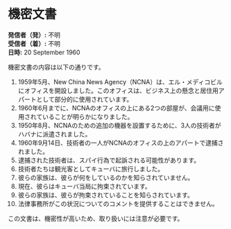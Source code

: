 # 機密文書

**発信者（発）:** 不明  
**受信者（着）:** 不明  
**日時:** 20 September 1960  

機密文書の内容は以下の通りです。

1. 1959年5月、New China News Agency（NCNA）は、エル・メディコビルにオフィスを開設しました。このオフィスは、ビジネス上の懸念と居住用アパートとして部分的に使用されています。  
2. 1960年6月までに、NCNAのオフィスの上にある2つの部屋が、会議用に使用されていることが明らかになりました。  
3. 1950年8月、NCNAのための追加の機器を設置するために、3人の技術者がハバナに派遣されました。  
4. 1960年9月14日、技術者の一人がNCNAのオフィスの上のアパートで逮捕されました。  
5. 逮捕された技術者は、スパイ行為で起訴される可能性があります。  
6. 技術者たちは観光客としてキューバに旅行しました。  
7. 彼らの家族は、彼らが何をしているのかを知らされていません。  
8. 現在、彼らはキューバ当局に拘束されています。  
9. 彼らの家族は、彼らが拘束されていることを知らされています。  
10. 法律事務所がこの状況についてのコメントを提供することはできません。  

この文書は、機密性が高いため、取り扱いには注意が必要です。